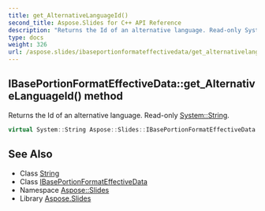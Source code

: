 ```yaml
---
title: get_AlternativeLanguageId()
second_title: Aspose.Slides for C++ API Reference
description: "Returns the Id of an alternative language. Read-only System::String."
type: docs
weight: 326
url: /aspose.slides/ibaseportionformateffectivedata/get_alternativelanguageid/
---
```

## IBasePortionFormatEffectiveData::get_AlternativeLanguageId() method


Returns the Id of an alternative language. Read-only [System::String](../../../system/string/).

```cpp
virtual System::String Aspose::Slides::IBasePortionFormatEffectiveData::get_AlternativeLanguageId()=0
```

## See Also

* Class [String](../../../system/string/)
* Class [IBasePortionFormatEffectiveData](../)
* Namespace [Aspose::Slides](../../)
* Library [Aspose.Slides](../../../)